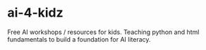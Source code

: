 # ai-4-kidz
Free AI workshops / resources for kids. Teaching python and html fundamentals to build a foundation for AI literacy.
